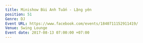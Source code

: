 ```yaml
---
title: Minishow Bùi Anh Tuấn - Lặng yên
position: 51
Genre: DJ
Event URL: https://www.facebook.com/events/1840711152911419/
Venue: Swing Lounge
Event date: 2017-08-13 07:00:00 +07:00
---
```


